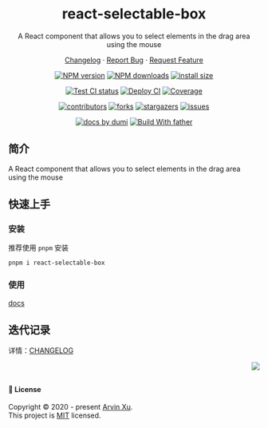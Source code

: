 <a name="readme-top"></a>

<div align="center">

<h1>react-selectable-box</h1>

A React component that allows you to select elements in the drag area using the mouse

[Changelog](./CHANGELOG.md) · [Report Bug][issues-url] · [Request Feature][issues-url]

<!-- SHIELD GROUP -->

[![NPM version][npm-image]][npm-url] [![NPM downloads][download-image]][download-url] [![install size][npm-size]][npm-size-url]

[![Test CI status][test-ci]][test-ci-url] [![Deploy CI][release-ci]][release-ci-url] [![Coverage][coverage]][codecov-url]

[![contributors][contributors-shield]][contributors-url] [![forks][forks-shield]][forks-url] [![stargazers][stargazers-shield]][stargazers-url] [![issues][issues-shield]][issues-url]

[![ docs by dumi][dumi-url]](https://d.umijs.org/) [![Build With father][father-url]](https://github.com/umijs/father/)

<!-- umi url -->

[dumi-url]: https://img.shields.io/badge/docs%20by-dumi-blue
[father-url]: https://img.shields.io/badge/build%20with-father-028fe4.svg

<!-- npm url -->

[npm-image]: http://img.shields.io/npm/v/react-selectable-box.svg?style=flat-square&color=deepgreen&label=latest
[npm-url]: http://npmjs.org/package/react-selectable-box
[npm-size]: https://img.shields.io/bundlephobia/minzip/react-selectable-box?color=deepgreen&label=gizpped%20size&style=flat-square
[npm-size-url]: https://packagephobia.com/result?p=react-selectable-box

<!-- coverage -->

[coverage]: https://codecov.io/gh/linxianxi/react-selectable-box/branch/master/graph/badge.svg
[codecov-url]: https://codecov.io/gh/linxianxi/react-selectable-box/branch/master

<!-- Github CI -->

[test-ci]: https://github.com/linxianxi/react-selectable-box/workflows/Test%20CI/badge.svg
[release-ci]: https://github.com/linxianxi/react-selectable-box/workflows/Release%20CI/badge.svg
[test-ci-url]: https://github.com/linxianxi/react-selectable-box/actions?query=workflow%3ATest%20CI
[release-ci-url]: https://github.com/linxianxi/react-selectable-box/actions?query=workflow%3ARelease%20CI
[download-image]: https://img.shields.io/npm/dm/react-selectable-box.svg?style=flat-square
[download-url]: https://npmjs.org/package/react-selectable-box

</div>

## 简介

A React component that allows you to select elements in the drag area using the mouse

## 快速上手

### 安装

推荐使用 `pnpm` 安装

```bash
pnpm i react-selectable-box
```

### 使用

[docs](<[./CHANGELOG.md](https://linxianxi.github.io/react-selectable-box/)>)

## 迭代记录

详情：[CHANGELOG](./CHANGELOG.md)

<div align="right">

[![][back-to-top]](#readme-top)

## </div>

#### 📝 License

Copyright © 2020 - present [Arvin Xu][profile-url]. <br />
This project is [MIT](./LICENSE) licensed.

<!-- LINK GROUP -->

[profile-url]: https://github.com/linxianxi

<!-- SHIELD LINK GROUP -->

[back-to-top]: https://img.shields.io/badge/-BACK_TO_TOP-151515?style=flat-square

<!-- contributors -->

[contributors-shield]: https://img.shields.io/github/contributors/linxianxi/react-selectable-box.svg?style=flat
[contributors-url]: https://github.com/linxianxi/react-selectable-box/graphs/contributors

<!-- forks -->

[forks-shield]: https://img.shields.io/github/forks/linxianxi/react-selectable-box.svg?style=flat
[forks-url]: https://github.com/linxianxi/react-selectable-box/network/members

<!-- stargazers -->

[stargazers-shield]: https://img.shields.io/github/stars/linxianxi/react-selectable-box.svg?style=flat
[stargazers-url]: https://github.com/linxianxi/react-selectable-box/stargazers

<!-- issues -->

[issues-shield]: https://img.shields.io/github/issues/linxianxi/react-selectable-box.svg?style=flat
[issues-url]: https://github.com/linxianxi/react-selectable-box/issues/new/choose
